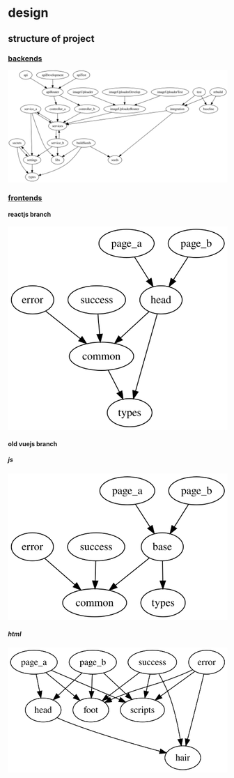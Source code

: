 # design

## structure of project

### [backends](https://github.com/plantain-00/SubsNoti)

![alt text](./design_backends.svg "design backends")

### [frontends](https://github.com/plantain-00/SubsNoti-frontends)

#### reactjs branch

![alt text](./design_frontends.svg "design frontends js")

#### old vuejs branch

##### js

![alt text](./design_frontends_js.svg "design frontends js")

##### html

![alt text](./design_frontends_html.svg "design frontends html")
